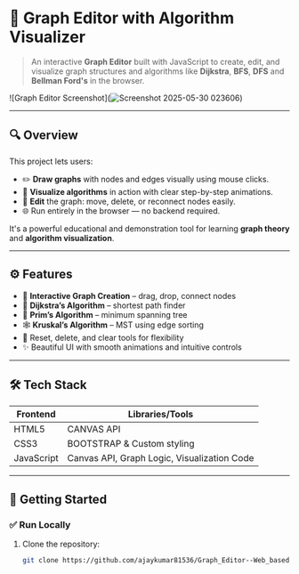 # 🧠 Graph Editor with Algorithm Visualizer

> An interactive **Graph Editor** built with JavaScript to create, edit, and visualize graph structures and algorithms like **Dijkstra**, **BFS**, **DFS** and **Bellman Ford's** in the browser.

![Graph Editor Screenshot](![Screenshot 2025-05-30 023606](https://github.com/user-attachments/assets/d7ff558f-e5ff-47e9-8be2-a8aaef4e807c)) <!-- Add a real screenshot if available -->

---

## 🔍 Overview

This project lets users:
- ✏️ **Draw graphs** with nodes and edges visually using mouse clicks.
- 🧠 **Visualize algorithms** in action with clear step-by-step animations.
- 🔄 **Edit** the graph: move, delete, or reconnect nodes easily.
- 🌐 Run entirely in the browser — no backend required.

It's a powerful educational and demonstration tool for learning **graph theory** and **algorithm visualization**.

---

## ⚙️ Features

- 🧩 **Interactive Graph Creation** – drag, drop, connect nodes
- 🎯 **Dijkstra’s Algorithm** – shortest path finder
- 🌲 **Prim’s Algorithm** – minimum spanning tree
- 🕸 **Kruskal’s Algorithm** – MST using edge sorting
- 🧽 Reset, delete, and clear tools for flexibility
- ✨ Beautiful UI with smooth animations and intuitive controls

---

## 🛠️ Tech Stack

| Frontend | Libraries/Tools |
|----------|-----------------|
| HTML5    | CANVAS API      |
| CSS3     | BOOTSTRAP & Custom styling  |
| JavaScript | Canvas API, Graph Logic, Visualization Code |

---

## 🚀 Getting Started

### ✅ Run Locally

1. Clone the repository:
   ```bash
   git clone https://github.com/ajaykumar81536/Graph_Editor--Web_based_Tool.git
